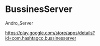 # BussinesServer
Andro_Server

https://play.google.com/store/apps/details?id=com.hashtagco.bussinesserver
